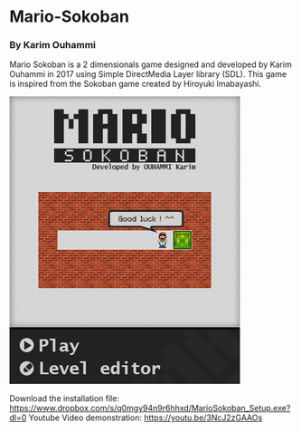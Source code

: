 # Mario-Sokoban
### By Karim Ouhammi

Mario Sokoban is a 2 dimensionals game designed and developed by Karim Ouhammi in 2017 using Simple DirectMedia Layer library (SDL). This game is inspired from the Sokoban game created by Hiroyuki Imabayashi.

![This is an image](https://github.com/ThehellAA/Mario-Sokoban/blob/main/Mario%20Sokoban/images/background.jpg?raw=true)

Download the installation file: https://www.dropbox.com/s/q0mgy94n9r6hhxd/MarioSokoban_Setup.exe?dl=0
Youtube Video demonstration: https://youtu.be/3NcJ2zGAAOs
